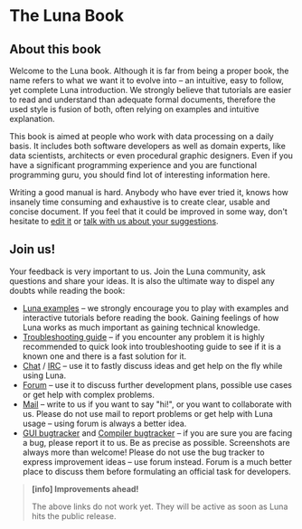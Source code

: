 # The Luna Book

## About this book

Welcome to the Luna book. Although it is far from being a proper book, the name refers to what we want it to evolve into – an intuitive, easy to follow, yet complete Luna introduction. We strongly believe that tutorials are easier to read and understand than adequate formal documents, therefore the used style is fusion of both, often relying on examples and intuitive explanation.

This book is aimed at people who work with data processing on a daily basis. It includes both software developers as well as domain experts, like data scientists, architects or even procedural graphic designers. Even if you have a significant programming experience and you are functional programming guru, you should find lot of interesting information here.

Writing a good manual is hard. Anybody who have ever tried it, knows how insanely time consuming and exhaustive is to create clear, usable and concise document. If you feel that it could be improved in some way, don't hesitate to [edit it](http://luna-lang.org/contributors) or [talk with us about your suggestions](http://luna-lang.org/forum).


## Join us!

Your feedback is very important to us. Join the Luna community, ask questions and share your ideas. It is also the ultimate way to dispel any doubts while reading the book:

* [Luna examples](http://luna-lang.org/examples) – we strongly encourage you to play with examples and interactive tutorials before reading the book. Gaining feelings of how Luna works as much important as gaining technical knowledge.
* [Troubleshooting guide](http://luna-lang.org/troubleshooting) – if you encounter any problem it is highly recommended to quick look into troubleshooting guide to see if it is a known one and there is a fast solution for it.
* [Chat](http://luna-lang.org/chat) / [IRC](http://luna-lang.org/irc) – use it to fastly discuss ideas and get help on the fly while using Luna.
* [Forum](http://luna-lang.org/forum) – use it to discuss further development plans, possible use cases or get help with complex problems.
* [Mail](contact@luna-lang.org) – write to us if you want to say "hi!", or you want to collaborate with us. Please do not use mail to report problems or get help with Luna usage – using forum is always a better idea.
* [GUI bugtracker](https://github.com/luna/luna-studio/issues) and [Compiler bugtracker](https://github.com/luna/luna/issues) – if you are sure you are facing a bug, please report it to us. Be as precise as possible. Screenshots are always more than welcome! Please do not use the bug tracker to express improvement ideas – use forum instead. Forum is a much better place to discuss them before formulating an official task for developers.


> **[info] Improvements ahead!**
>
> The above links do not work yet. They will be active as soon as Luna hits the public release.

